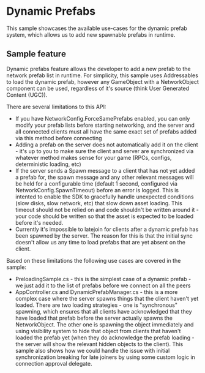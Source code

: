 # Dynamic Prefabs

This sample showcases the available use-cases for the dynamic prefab system, which allows us to add new spawnable prefabs in runtime.

## Sample feature

Dynamic prefabs feature allows the developer to add a new prefab to the network prefab list in runtime.
For simplicity, this sample uses Addressables to load the dynamic prefab, however any GameObject with a NetworkObject component can be used, regardless of it's source (think User Generated Content (UGC)).

There are several limitations to this API:
- If you have NetworkConfig.ForceSamePrefabs enabled, you can only modify your prefab lists before starting
  networking, and the server and all connected clients must all have the same exact set of prefabs
  added via this method before connecting
- Adding a prefab on the server does not automatically add it on the client - it's up to you
  to make sure the client and server are synchronized via whatever method makes sense for your game
  (RPCs, configs, deterministic loading, etc)
- If the server sends a Spawn message to a client that has not yet added a prefab for, the spawn message
  and any other relevant messages will be held for a configurable time (default 1 second, configured via
  NetworkConfig.SpawnTimeout) before an error is logged. This is intented to enable the SDK to gracefully
  handle unexpected conditions (slow disks, slow network, etc) that slow down asset loading. This timeout
  should not be relied on and code shouldn't be written around it - your code should be written so that
  the asset is expected to be loaded before it's needed.
- Currently it's impossible to latejoin for clients after a dynamic prefab has been spawned by the server. The reason for this is that the initial sync doesn't allow us any time to load prefabs that are yet absent on the client.

Based on these limitations the following use cases are covered in the sample:
 - PreloadingSample.cs - this is the simplest case of a dynamic prefab - we just add it to the list of prefabs before we connect on all the peers
 - AppController.cs and DynamicPrefabManager.cs - this is a more complex case where the server spawns things that the client haven't yet loaded. There are two loading strategies - one is "synchronous" spawning, which ensures that all clients have acknowledged that they have loaded that prefab before the server actually spawns the NetworkObject. The other one is spawning the object immediately and using visibility system to hide that object from clients that haven't loaded the prefab yet (when they do acknowledge the prefab loading - the server will show the relevant hidden objects to the client). This sample also shows how we could handle the issue with initial synchronization breaking for late joiners by using some custom logic in connection approval delegate.
